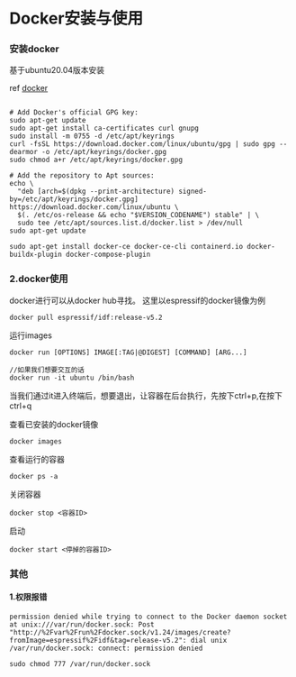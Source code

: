 # Docker安装与使用


### 安装docker
基于ubuntu20.04版本安装

ref [docker](https://docs.docker.com/engine/install/ubuntu/)

```shell

# Add Docker's official GPG key:
sudo apt-get update
sudo apt-get install ca-certificates curl gnupg
sudo install -m 0755 -d /etc/apt/keyrings
curl -fsSL https://download.docker.com/linux/ubuntu/gpg | sudo gpg --dearmor -o /etc/apt/keyrings/docker.gpg
sudo chmod a+r /etc/apt/keyrings/docker.gpg

# Add the repository to Apt sources:
echo \
  "deb [arch=$(dpkg --print-architecture) signed-by=/etc/apt/keyrings/docker.gpg] https://download.docker.com/linux/ubuntu \
  $(. /etc/os-release && echo "$VERSION_CODENAME") stable" | \
  sudo tee /etc/apt/sources.list.d/docker.list > /dev/null
sudo apt-get update

sudo apt-get install docker-ce docker-ce-cli containerd.io docker-buildx-plugin docker-compose-plugin

```

### 2.docker使用
docker进行可以从docker hub寻找。
这里以espressif的docker镜像为例
```
docker pull espressif/idf:release-v5.2
```

运行images
```shell
docker run [OPTIONS] IMAGE[:TAG|@DIGEST] [COMMAND] [ARG...]

//如果我们想要交互的话
docker run -it ubuntu /bin/bash
```

当我们通过it进入终端后，想要退出，让容器在后台执行，先按下ctrl+p,在按下ctrl+q

查看已安装的docker镜像
```shell
docker images
```

查看运行的容器
```shell
docker ps -a
```

关闭容器
```shll
docker stop <容器ID>
```

启动
```shell
docker start <停掉的容器ID>
```



### 其他

#### 1.权限报错
```shell
permission denied while trying to connect to the Docker daemon socket at unix:///var/run/docker.sock: Post "http://%2Fvar%2Frun%2Fdocker.sock/v1.24/images/create?fromImage=espressif%2Fidf&tag=release-v5.2": dial unix /var/run/docker.sock: connect: permission denied
```

```shell
sudo chmod 777 /var/run/docker.sock
```